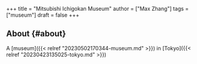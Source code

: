 +++
title = "Mitsubishi Ichigokan Museum"
author = ["Max Zhang"]
tags = ["museum"]
draft = false
+++

## About {#about}

A [museum]({{< relref "20230502170344-museum.md" >}}) in [Tokyo]({{< relref "20230423135025-tokyo.md" >}})
